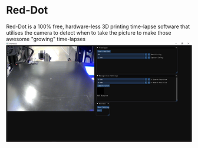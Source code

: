 # Red-Dot
Red-Dot is a 100% free, hardware-less 3D printing time-lapse software that utilises the camera to detect when to take the picture to make those awesome "growing" time-lapses
![mainScreen](https://github.com/hamolicious/Red-Dot/blob/main/screenshots/main_screen_screenshot.png?raw=true)
